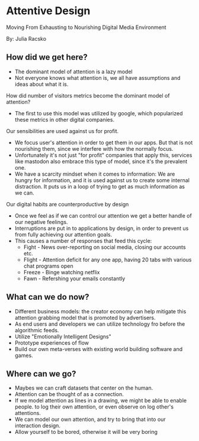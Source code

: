 # Attentive Design
Moving From Exhausting to Nourishing Digital Media Environment

By: Julia Racsko

## How did we get here?

- The dominant model of attention is a lazy model
- Not everyone knows what attention is, we all have assumptions and ideas about
  what it is.

How did number of visitors metrics become the dominant model of attention?

- The first to use this model was utilized by google, which popularized these
  metrics in other digital companies.

Our sensibilities are used against us for profit.

- We focus user's attention in order to get them in our apps. But that is not
  nourishing them, since we interfere with how the normally focus.
- Unfortunately it's not just "for profit" companies that apply this, services
  like mastodon also embrace this type of model, since it's the prevalent one. 
- We have a scarcity mindset when it comes to information: We are hungry for
  information, and it is used against us to create some internal distraction. It
  puts us in a loop of trying to get as much information as we can.

Our digital habits are counterproductive by design

- Once we feel as if we can control our attention we get a better handle of our
  negative feelings.
- Interruptions are put in to applications by design, in order to prevent us
  from fully achieving our attention goals.
- This causes a number of responses that feed this cycle: 
  * Fight  - News over-reporting on social media, closing our accounts etc.
  * Flight - Attention deficit for any one app, having 20 tabs with various chat
             programs open 
  * Freeze - Binge watching netflix 
  * Fawn   - Refershing your emails constantly 

## What can we do now?

- Different business models: the creator economy can help mitigate this
  attention grabbing model that is promoted by advertisers.
- As end users and developers we can utilize technology fro before the
  algorithmic feeds.
- Utilize "Emotionally Intelligent Designs" 
- Prototype experiences of flow
- Build our own meta-verses with existing world building software and games.

## Where can we go?

- Maybes we can craft datasets that center on the human. 
- Attention can be thought of as a connection.
- If we model attention as lines in a drawing, we might be able to enable
  people. to log their own attention, or even observe on log other's attentions.
- We can model our own attention, and try to bring that into our interaction
  design.
- Allow yourself to be bored, otherwise it will be very boring 